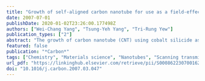 ```yaml
---
title: "Growth of self-aligned carbon nanotube for use as a field-effect transistor using cobalt silicide as a catalyst"
date: 2007-07-01
publishDate: 2020-01-02T23:26:00.177498Z
authors: ["Wei-Chang Yang", "Tsung-Yeh Yang", "Tri-Rung Yew"]
publication_types: ["2"]
abstract: "The growth of carbon nanotube (CNT) using cobalt silicide as a catalyst and source/drain electrode is proposed to explore its feasibility for fabricating integrated-circuit process compatible, self-aligned CNT ﬁeld-eﬀect transistors (CNTFET). The silicide nanoparticles formed in the Ti/Co/poly-Si source/drain stack were used as a catalyst for CNT growth. Results show that single-walled CNTs have been synthesized between pre-deﬁned catalytic cobalt silicide source/drain pairs by chemical vapor deposition at 800–900 °C. Preliminary transistor characteristics of the CNTFETs have also been achieved."
featured: false
publication: "*Carbon*"
tags: ["Chemistry", "Materials science", "Nanotubes", "Scanning transmission electron microscopy", "Energy-dispersive x-ray spectroscopy", "Transmission electron microscopy", "Raman spectroscopy", "Field effect transistors", "Chemical vapor deposition", "Catalyst"]
url_pdf: "https://linkinghub.elsevier.com/retrieve/pii/S0008622307001625"
doi: "10.1016/j.carbon.2007.03.047"
---
```

